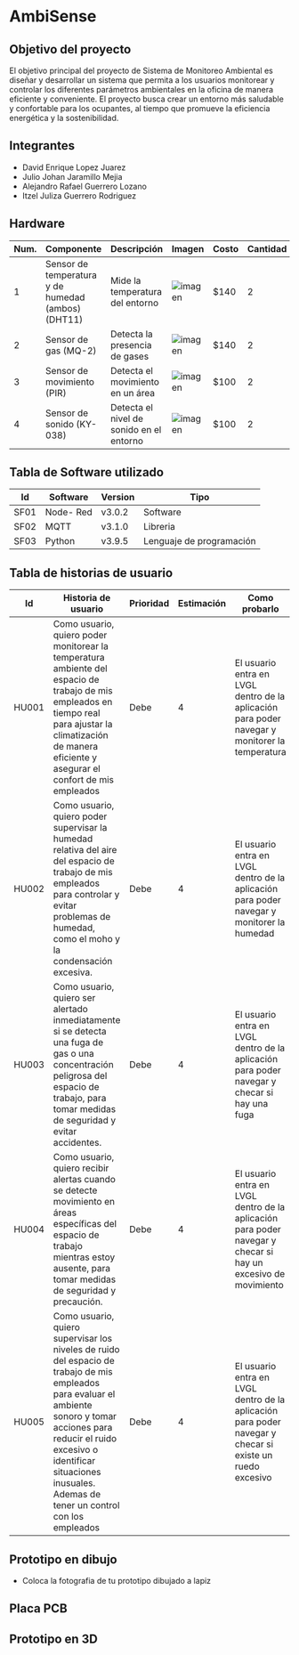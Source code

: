 # AmbiSense
<!-- Subtitulo -->
## Objetivo del proyecto
El objetivo principal del proyecto de Sistema de Monitoreo Ambiental es diseñar y desarrollar un sistema que permita a los usuarios monitorear y controlar los diferentes parámetros ambientales en la oficina de manera eficiente y conveniente. El proyecto busca crear un entorno más saludable y confortable para los ocupantes, al tiempo que promueve la eficiencia energética y la sostenibilidad.

## Integrantes
- David Enrique Lopez Juarez
- Julio Johan Jaramillo Mejia
- Alejandro Rafael Guerrero Lozano
- Itzel Juliza Guerrero Rodriguez

<!--Componentes electricos-->
## Hardware
| Num.| Componente | Descripción | Imagen | Costo | Cantidad |
|-----|------------|-------------|--------|-------|----------|
|  1  | Sensor de temperatura y de humedad (ambos) (DHT11) |Mide la temperatura del entorno	|![imagen](https://cdn.shopify.com/s/files/1/1040/8806/products/photo_IC-20010_DHT11_DigitalTemperatureHumiditySensor_DHT11_01_700x700.png?v=1627344523)|  $140 | 2
|  2  | Sensor de gas	(MQ-2) |Detecta la presencia de gases		|![imagen](https://uelectronics.com/wp-content/uploads/AR0221_MQ5-2-2.jpg)|  $140 | 2
|  3  | Sensor de movimiento	(PIR) | Detecta el movimiento en un área			|![imagen](https://epyelectronica.com/wp-content/uploads/2020/09/Sensor-de-Movimiento-PIR-HC-SR501.png)|  $100 | 2
|  4  | Sensor de sonido	(KY-038)| Detecta el nivel de sonido en el entorno	|![imagen](https://aelectronics.com.mx/metepec/14-thickbox_default/sensor-de-sonido-modulo.jpg)|  $100 | 2



## Tabla de Software utilizado
| Id | Software | Version | Tipo |
|----|----------|---------|------|
| SF01 | Node- Red | v3.0.2 |  Software    |
| SF02 | MQTT | v3.1.0 |   Libreria  |
| SF03 | Python | v3.9.5 |   Lenguaje de programación  |



## Tabla de historias de usuario
| Id | Historia de usuario | Prioridad | Estimación | Como probarlo | Responsable |
|----|---------------------|-----------|------------|---------------|-------------|
|HU001| Como usuario, quiero poder monitorear la temperatura ambiente del espacio de trabajo de mis empleados en tiempo real para ajustar la climatización de manera eficiente y asegurar el confort de mis empleados| Debe | 4 | El usuario entra en LVGL dentro de la aplicación para poder navegar y monitorer la temperatura |  Julio Johan Jaramillo Mejia |
| HU002   |  Como usuario, quiero poder supervisar la humedad relativa del aire del espacio de trabajo de mis empleados para controlar y evitar problemas de humedad, como el moho y la condensación excesiva.  |    Debe   |   4   | El usuario entra en LVGL dentro de la aplicación para poder navegar y monitorer la humedad |  Itzel Juliza Guerrero Rodriguez  |
| HU003 | Como usuario, quiero ser alertado inmediatamente si se detecta una fuga de gas o una concentración peligrosa del espacio de trabajo, para tomar medidas de seguridad y evitar accidentes.  |  Debe |   4   |  El usuario entra en LVGL dentro de la aplicación para poder navegar y checar si hay una fuga | David Enrique Lopez Juarez |
| HU004 | Como usuario, quiero recibir alertas cuando se detecte movimiento en áreas específicas  del espacio de trabajo  mientras estoy ausente, para tomar medidas de seguridad y precaución. |  Debe |   4   |  El usuario entra en LVGL dentro de la aplicación para poder navegar y checar si hay un excesivo de movimiento |  Alejandro Rafael Guerrero Lozano |
| HU005 | Como usuario, quiero supervisar los niveles de ruido  del espacio de trabajo de mis empleados para evaluar el ambiente sonoro y tomar acciones para reducir el ruido excesivo o identificar situaciones inusuales. Ademas de tener un control con los empleados|  Debe |   4   |  El usuario entra en LVGL dentro de la aplicación para poder navegar y checar si existe un ruedo excesivo |  David Enrique Lopez Juarez |

## Prototipo en dibujo
- Coloca la fotografia de tu prototipo dibujado a lapiz

## Placa PCB

## Prototipo en 3D
